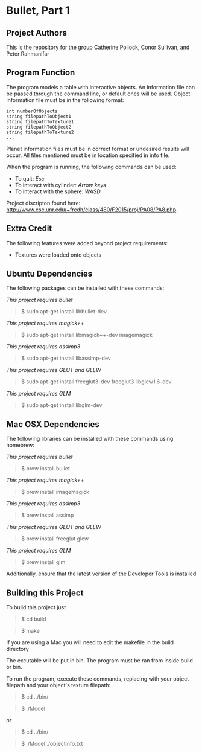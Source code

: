 Bullet, Part 1
==============

Project Authors
---------------
This is the repository for the group Catherine Pollock, Conor Sullivan, and Peter Rahmanifar

Program Function
----------------
The program models a table with interactive objects. An information file can be passed through the command line, or default ones will be used. Object information file must be in the following format:

```
int numberOfObjects
string filepathToObject1
string filepathToTexture1
string filepathToObject2
string filepathToTexture2
...
```

Planet information files must be in correct format or undesired results will occur. All files mentioned must be in location specified in info file. 

When the program is running, the following commands can be used:

- To quit: *Esc*
- To interact with cylinder: *Arrow keys*
- To interact with the sphere: *WASD*

Project discripton found here: http://www.cse.unr.edu/~fredh/class/480/F2015/proj/PA08/PA8.php

Extra Credit
------------
The following features were added beyond project requirements:
- Textures were loaded onto objects

Ubuntu Dependencies
-------------------
The following packages can be installed with these commands:

*This project requires bullet* 

>$ sudo apt-get install libbullet-dev

*This project requires magick++* 

>$ sudo apt-get install libmagick++-dev imagemagick

*This project requires assimp3* 

>$ sudo apt-get install libassimp-dev

*This project requires GLUT and GLEW* 

>$ sudo apt-get install freeglut3-dev freeglut3 libglew1.6-dev

*This project requires GLM*

>$ sudo apt-get install libglm-dev

Mac OSX Dependencies
--------------------

The following libraries can be installed with these commands using homebrew:

*This project requires bullet*

>$ brew install bullet

*This project requires magick++*

>$ brew install imagemagick

*This project requires assimp3* 

>$ brew install assimp

*This project requires GLUT and GLEW* 

>$ brew install freeglut glew

*This project requires GLM*

>$ brew install glm

Additionally, ensure that the latest version of the Developer Tools is installed

Building this Project
---------------------

To build this project just 

>$ cd build

>$ make

If you are using a Mac you will need to edit the makefile in the build directory

The excutable will be put in bin. The program must be ran from inside build or bin.

To run the program, execute these commands, replacing with your object filepath and your object's texture filepath:

>$ cd ../bin/

>$ ./Model

*or*

>$ cd ../bin/

>$ ./Model ./objectinfo.txt 

